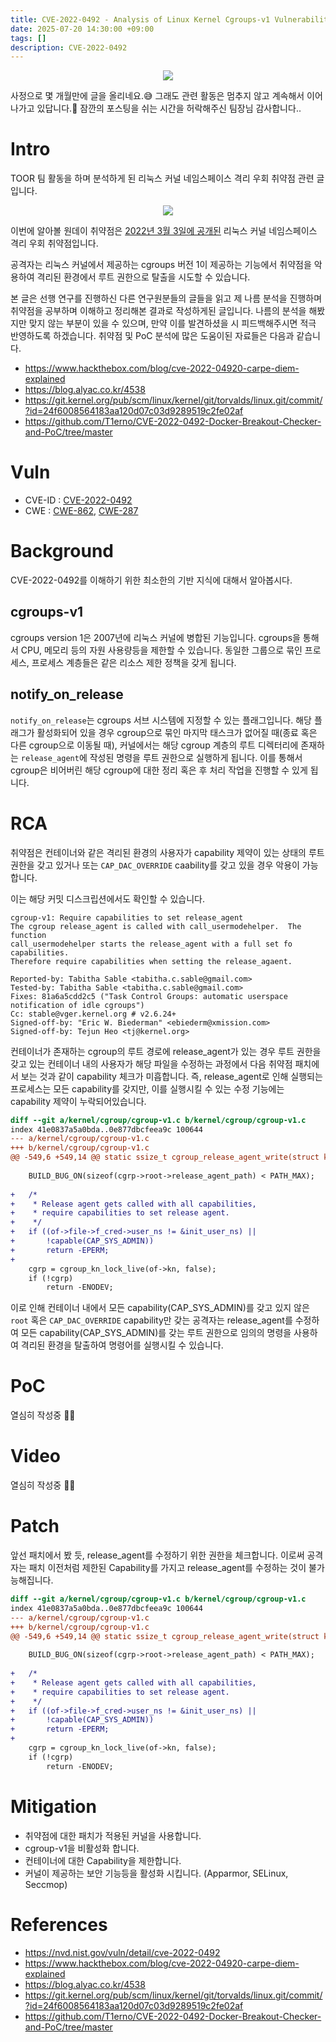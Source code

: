 ```yaml
---
title: CVE-2022-0492 - Analysis of Linux Kernel Cgroups-v1 Vulnerability
date: 2025-07-20 14:30:00 +09:00
tags: []
description: CVE-2022-0492
---
```


<p align="center"><img src="/assets/img/CVE-2022-0492/title.png"/></p>

사정으로 몇 개월만에 글을 올리네요.😅 그래도 관련 활동은 멈추지 않고 계속해서 이어나가고 있답니다.🫠 잠깐의 포스팅을 쉬는 시간을 허락해주신 팀장님 감사합니다..

# Intro

TOOR 팀 활동을 하며 분석하게 된 리눅스 커널 네임스페이스 격리 우회 취약점 관련 글입니다.

<p align="center"><img src="/assets/img/toor.png"/></p>

이번에 알아볼 원데이 취약점은 <a href="https://nvd.nist.gov/vuln/detail/cve-2022-0492">2022년 3월 3일에 공개된</a> 리눅스 커널 네임스페이스 격리 우회 취약점입니다.

공격자는 리눅스 커널에서 제공하는 cgroups 버전 1이 제공하는 기능에서 취약점을 악용하여 격리된 환경에서 루트 권한으로 탈출을 시도할 수 있습니다.

본 글은 선행 연구를 진행하신 다른 연구원분들의 글들을 읽고 제 나름 분석을 진행하며 취약점을 공부하며 이해하고 정리해본 결과로 작성하게된 글입니다. 나름의 분석을 해봤지만 맞지 않는 부분이 있을 수 있으며, 만약 이를 발견하셨을 시 피드백해주시면 적극 반영하도록 하겠습니다. 취약점 및 PoC 분석에 많은 도움이된 자료들은 다음과 같습니다.

- <a href="https://www.hackthebox.com/blog/cve-2022-04920-carpe-diem-explained">https://www.hackthebox.com/blog/cve-2022-04920-carpe-diem-explained</a>
- <a href="https://blog.alyac.co.kr/4538">https://blog.alyac.co.kr/4538</a>
- <a href="https://git.kernel.org/pub/scm/linux/kernel/git/torvalds/linux.git/commit/?id=24f6008564183aa120d07c03d9289519c2fe02af">https://git.kernel.org/pub/scm/linux/kernel/git/torvalds/linux.git/commit/?id=24f6008564183aa120d07c03d9289519c2fe02af</a>
- <a href="https://github.com/T1erno/CVE-2022-0492-Docker-Breakout-Checker-and-PoC/tree/master">https://github.com/T1erno/CVE-2022-0492-Docker-Breakout-Checker-and-PoC/tree/master</a>

# Vuln

- CVE-ID : <a href="https://nvd.nist.gov/vuln/detail/cve-2022-0492">CVE-2022-0492</a>
- CWE : <a href="http://cwe.mitre.org/data/definitions/862.html">CWE-862</a>, <a href="http://cwe.mitre.org/data/definitions/287.html">CWE-287</a>

# Background

CVE-2022-0492를 이해하기 위한 최소한의 기반 지식에 대해서 알아봅시다.

## cgroups-v1

cgroups version 1은 2007년에 리눅스 커널에 병합된 기능입니다. cgroups을 통해서 CPU, 메모리 등의 자원 사용량등을 제한할 수 있습니다. 동일한 그룹으로 묶인 프로세스, 프로세스 계층들은 같은 리소스 제한 정책을 갖게 됩니다. 

## notify_on_release

`notify_on_release`는 cgroups 서브 시스템에 지정할 수 있는 플래그입니다. 해당 플래그가 활성화되어 있을 경우 cgroup으로 묶인 마지막 태스크가 없어질 때(종료 혹은 다른 cgroup으로 이동될 때), 커널에서는 해당 cgroup 계층의 루트 디렉터리에 존재하는 `release_agent`에 작성된 명령을 루트 권한으로 실행하게 됩니다. 이를 통해서 cgroup은 비어버린 해당 cgroup에 대한 정리 혹은 후 처리 작업을 진행할 수 있게 됩니다.

# RCA

취약점은 컨테이너와 같은 격리된 환경의 사용자가 capability 제약이 있는 상태의 루트 권한을 갖고 있거나 또는 `CAP_DAC_OVERRIDE` caability를 갖고 있을 경우 악용이 가능합니다. 

이는 해당 커밋 디스크립션에서도 확인할 수 있습니다.
```
cgroup-v1: Require capabilities to set release_agent
The cgroup release_agent is called with call_usermodehelper.  The function
call_usermodehelper starts the release_agent with a full set fo capabilities.
Therefore require capabilities when setting the release_agaent.

Reported-by: Tabitha Sable <tabitha.c.sable@gmail.com>
Tested-by: Tabitha Sable <tabitha.c.sable@gmail.com>
Fixes: 81a6a5cdd2c5 ("Task Control Groups: automatic userspace notification of idle cgroups")
Cc: stable@vger.kernel.org # v2.6.24+
Signed-off-by: "Eric W. Biederman" <ebiederm@xmission.com>
Signed-off-by: Tejun Heo <tj@kernel.org>
```

컨테이너가 존재하는 cgroup의 루트 경로에 release_agent가 있는 경우 루트 권한을 갖고 있는 컨테이너 내의 사용자가 해당 파일을 수정하는 과정에서 다음 취약점 패치에서 보는 것과 같이 capability 체크가 미흡합니다. 
즉, release_agent로 인해 실행되는 프로세스는 모든 capability를 갖지만, 이를 실행시킬 수 있는 수정 기능에는 capability 제약이 누락되어있습니다.

```diff
diff --git a/kernel/cgroup/cgroup-v1.c b/kernel/cgroup/cgroup-v1.c
index 41e0837a5a0bda..0e877dbcfeea9c 100644
--- a/kernel/cgroup/cgroup-v1.c
+++ b/kernel/cgroup/cgroup-v1.c
@@ -549,6 +549,14 @@ static ssize_t cgroup_release_agent_write(struct kernfs_open_file *of,
 
 	BUILD_BUG_ON(sizeof(cgrp->root->release_agent_path) < PATH_MAX);
 
+	/*
+	 * Release agent gets called with all capabilities,
+	 * require capabilities to set release agent.
+	 */
+	if ((of->file->f_cred->user_ns != &init_user_ns) ||
+	    !capable(CAP_SYS_ADMIN))
+		return -EPERM;
+
 	cgrp = cgroup_kn_lock_live(of->kn, false);
 	if (!cgrp)
 		return -ENODEV;
```
이로 인해 컨테이너 내에서 모든 capability(CAP_SYS_ADMIN)를 갖고 있지 않은 `root` 혹은 `CAP_DAC_OVERRIDE` capability만 갖는 공격자는 release_agent를 수정하여 모든 capability(CAP_SYS_ADMIN)를 갖는 루트 권한으로 임의의 명령을 사용하여 격리된 환경을 탈출하여 명령어를 실행시킬 수 있습니다.

# PoC

열심히 작성중 😵‍💫

# Video

열심히 작성중 😵‍💫

# Patch

앞선 패치에서 봤 듯, release_agent를 수정하기 위한 권한을 체크합니다. 이로써 공격자는 패치 이전처럼 제한된 Capability를 가지고 release_agent를 수정하는 것이 불가능해집니다.

```diff
diff --git a/kernel/cgroup/cgroup-v1.c b/kernel/cgroup/cgroup-v1.c
index 41e0837a5a0bda..0e877dbcfeea9c 100644
--- a/kernel/cgroup/cgroup-v1.c
+++ b/kernel/cgroup/cgroup-v1.c
@@ -549,6 +549,14 @@ static ssize_t cgroup_release_agent_write(struct kernfs_open_file *of,
 
 	BUILD_BUG_ON(sizeof(cgrp->root->release_agent_path) < PATH_MAX);
 
+	/*
+	 * Release agent gets called with all capabilities,
+	 * require capabilities to set release agent.
+	 */
+	if ((of->file->f_cred->user_ns != &init_user_ns) ||
+	    !capable(CAP_SYS_ADMIN))
+		return -EPERM;
+
 	cgrp = cgroup_kn_lock_live(of->kn, false);
 	if (!cgrp)
 		return -ENODEV;
```

# Mitigation

- 취약점에 대한 패치가 적용된 커널을 사용합니다.
- cgroup-v1을 비활성화 합니다.
- 컨테이너에 대한 Capability을 제한합니다.
- 커널이 제공하는 보안 기능등을 활성화 시킵니다. (Apparmor, SELinux, Seccmop)

# References

- <a href="https://nvd.nist.gov/vuln/detail/cve-2022-0492">https://nvd.nist.gov/vuln/detail/cve-2022-0492</a>
- <a href="https://www.hackthebox.com/blog/cve-2022-04920-carpe-diem-explained">https://www.hackthebox.com/blog/cve-2022-04920-carpe-diem-explained</a>
- <a href="https://blog.alyac.co.kr/4538">https://blog.alyac.co.kr/4538</a>
- <a href="https://git.kernel.org/pub/scm/linux/kernel/git/torvalds/linux.git/commit/?id=24f6008564183aa120d07c03d9289519c2fe02af">https://git.kernel.org/pub/scm/linux/kernel/git/torvalds/linux.git/commit/?id=24f6008564183aa120d07c03d9289519c2fe02af</a>
- <a href="https://github.com/T1erno/CVE-2022-0492-Docker-Breakout-Checker-and-PoC/tree/master">https://github.com/T1erno/CVE-2022-0492-Docker-Breakout-Checker-and-PoC/tree/master</a>
